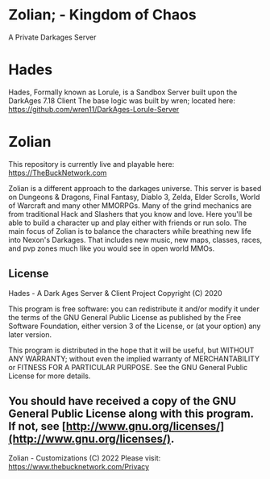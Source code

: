 # Zolian; - Kingdom of Chaos
A Private Darkages Server

# Hades

Hades, Formally known as Lorule, is a Sandbox Server built upon the DarkAges 7.18 Client
The base logic was built by wren; located here: https://github.com/wren11/DarkAges-Lorule-Server

# Zolian

This repository is currently live and playable here: https://TheBuckNetwork.com

Zolian is a different approach to the darkages universe. 
This server is based on Dungeons & Dragons, Final Fantasy, Diablo 3, Zelda, Elder Scrolls, 
World of Warcraft and many other MMORPGs. Many of the grind mechanics are from traditional Hack
and Slashers that you know and love. Here you'll be able to build a character up and play either
with friends or run solo. The main focus of Zolian is to balance the characters while breathing
new life into Nexon's Darkages. That includes new music, new maps, classes, races, and pvp zones
much like you would see in open world MMOs. 

## License

Hades - A Dark Ages Server & Client Project Copyright \(C\) 2020

This program is free software: you can redistribute it and/or modify it under the terms of the GNU General Public License as published by the Free Software Foundation, either version 3 of the License, or \(at your option\) any later version.

This program is distributed in the hope that it will be useful, but WITHOUT ANY WARRANTY; without even the implied warranty of MERCHANTABILITY or FITNESS FOR A PARTICULAR PURPOSE. See the GNU General Public License for more details.

You should have received a copy of the GNU General Public License along with this program. If not, see [http://www.gnu.org/licenses/](http://www.gnu.org/licenses/).
---------------------------------------------------------------------

Zolian - Customizations \(C\) 2022
Please visit: https://www.thebucknetwork.com/Privacy

